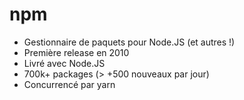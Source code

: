 # npm

* Gestionnaire de paquets pour Node.JS (et autres !)
* Première release en 2010
* Livré avec Node.JS
* 700k+ packages (> +500 nouveaux par jour)
* Concurrencé par yarn